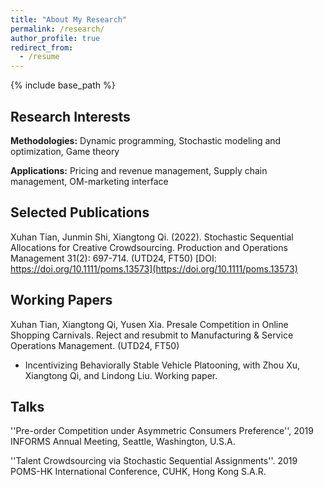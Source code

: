 ```yaml
---
title: "About My Research"
permalink: /research/
author_profile: true
redirect_from:
  - /resume
---
```


{% include base_path %}



## Research Interests  

**Methodologies:**  Dynamic programming, Stochastic modeling and optimization, Game theory

**Applications:**  Pricing and revenue management, Supply chain management, OM-marketing interface


## Selected Publications 

Xuhan Tian, Junmin Shi, Xiangtong Qi. (2022). Stochastic Sequential Allocations for Creative Crowdsourcing. Production and Operations Management 31(2): 697-714. (UTD24, FT50)  [DOI: https://doi.org/10.1111/poms.13573](https://doi.org/10.1111/poms.13573)

## Working Papers 

Xuhan Tian, Xiangtong Qi, Yusen Xia. Presale Competition in Online Shopping Carnivals. Reject and resubmit to Manufacturing & Service Operations Management. (UTD24, FT50) 

- Incentivizing Behaviorally Stable Vehicle Platooning, with Zhou Xu, Xiangtong Qi, and Lindong Liu. Working paper.

## Talks  

''Pre-order Competition under Asymmetric Consumers Preference'',  2019 INFORMS Annual Meeting, Seattle, Washington, U.S.A.

''Talent Crowdsourcing via Stochastic Sequential Assignments''. 2019 POMS-HK International Conference, CUHK, Hong Kong S.A.R.




